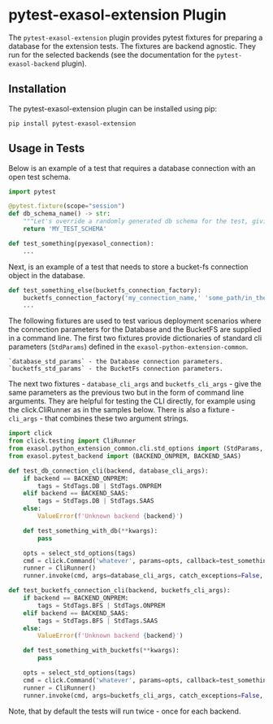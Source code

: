 # pytest-exasol-extension Plugin

The `pytest-exasol-extension` plugin provides pytest fixtures for preparing a database for the extension tests.
The fixtures are backend agnostic. They run for the selected backends
(see the documentation for the `pytest-exasol-backend` plugin).

## Installation

The pytest-exasol-extension plugin can be installed using pip:

```shell
pip install pytest-exasol-extension
```

## Usage in Tests

Below is an example of a test that requires a database connection with an open test schema.

```python
import pytest

@pytest.fixture(scope="session")
def db_schema_name() -> str:
    """Let's override a randomly generated db schema for the test, giving it a meaningful name."""
    return 'MY_TEST_SCHEMA'

def test_something(pyexasol_connection):
    ...
```

Next, is an example of a test that needs to store a bucket-fs connection object in the database.

```python
def test_something_else(bucketfs_connection_factory):
    bucketfs_connection_factory('my_connection_name,' 'some_path/in_the_bucket')
    ...
```

The following fixtures are used to test various deployment scenarios where the connection parameters
for the Database and the BucketFS are supplied in a command line. The first two fixtures provide dictionaries
of standard cli parameters (`StdParams`) defined in the `exasol-python-extension-common`.

    `database_std_params` - the Database connection parameters.
    `bucketfs_std_params` - the BucketFs connection parameters.

The next two fixtures - `database_cli_args` and `bucketfs_cli_args` - give the same parameters as the previous two
but in the form of command line arguments. They are helpful for testing the CLI directly, for example using the
click.CliRunner as in the samples below. There is also a fixture - `cli_args` - that combines these two argument
strings.

```python
import click
from click.testing import CliRunner
from exasol.python_extension_common.cli.std_options import (StdParams, StdTags, select_std_options)
from exasol.pytest_backend import (BACKEND_ONPREM, BACKEND_SAAS)

def test_db_connection_cli(backend, database_cli_args):
    if backend == BACKEND_ONPREM:
        tags = StdTags.DB | StdTags.ONPREM
    elif backend == BACKEND_SAAS:
        tags = StdTags.DB | StdTags.SAAS
    else:
        ValueError(f'Unknown backend {backend}')

    def test_something_with_db(**kwargs):
        pass

    opts = select_std_options(tags)
    cmd = click.Command('whatever', params=opts, callback=test_something_with_db)
    runner = CliRunner()
    runner.invoke(cmd, args=database_cli_args, catch_exceptions=False, standalone_mode=False)

def test_bucketfs_connection_cli(backend, bucketfs_cli_args):
    if backend == BACKEND_ONPREM:
        tags = StdTags.BFS | StdTags.ONPREM
    elif backend == BACKEND_SAAS:
        tags = StdTags.BFS | StdTags.SAAS
    else:
        ValueError(f'Unknown backend {backend}')

    def test_something_with_bucketfs(**kwargs):
        pass

    opts = select_std_options(tags)
    cmd = click.Command('whatever', params=opts, callback=test_something_with_bucketfs)
    runner = CliRunner()
    runner.invoke(cmd, args=bucketfs_cli_args, catch_exceptions=False, standalone_mode=False)
```

Note, that by default the tests will run twice - once for each backend.
